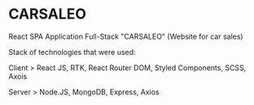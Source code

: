 # CARSALEO

React SPA Application Full-Stack "CARSALEO" (Website for car sales)

Stack of technologies that were used:

Client > React JS, RTK, React Router DOM, Styled Components, SCSS, Axois

Server > Node.JS, MongoDB, Express, Axios
